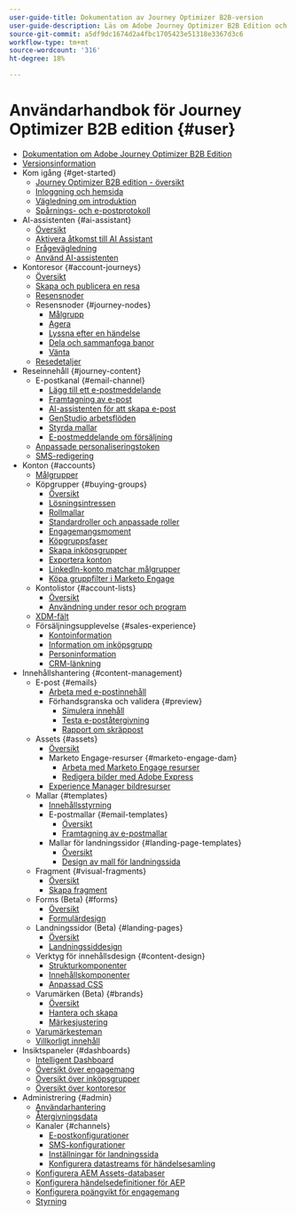 ```yaml
---
user-guide-title: Dokumentation av Journey Optimizer B2B-version
user-guide-description: Läs om Adobe Journey Optimizer B2B Edition och hur du kan använda det för att hantera konton och inköpsgrupper med hjälp av inbyggd generativ AI och branschledande automatisering.
source-git-commit: a5df9dc1674d2a4fbc1705423e51318e3367d3c6
workflow-type: tm+mt
source-wordcount: '316'
ht-degree: 18%

---
```



# Användarhandbok för Journey Optimizer B2B edition {#user}

+ [Dokumentation om Adobe Journey Optimizer B2B Edition](guide-overview.md)
+ [Versionsinformation](./release-notes/release-notes.md)
+ Kom igång {#get-started}
   + [Journey Optimizer B2B edition - översikt](about-journey-optimizer-b2b-edition.md)
   + [Inloggning och hemsida](home-page.md)
   + [Vägledning om introduktion](./start/get-started.md)
   + [Spårnings- och e-postprotokoll](./start/email-protocols.md)
+ AI-assistenten {#ai-assistant}
   + [Översikt](./ai-assistant/ai-assistant-overview.md)
   + [Aktivera åtkomst till AI Assistant](./ai-assistant/enable-ai-assistant-access.md)
   + [Frågevägledning](./ai-assistant/question-guidance.md)
   + [Använd AI-assistenten](./ai-assistant/use-ai-assistant.md)
+ Kontoresor {#account-journeys}
   + [Översikt](./journeys/journey-overview.md)
   + [Skapa och publicera en resa](./journeys/create-publish-journey.md)
   + [Resensnoder](./journeys/journey-nodes.md)
   + Resensnoder {#journey-nodes}
      + [Målgrupp](./journeys/account-audience-nodes.md)
      + [Agera](./journeys/action-nodes.md)
      + [Lyssna efter en händelse](./journeys/listen-for-event-nodes.md)
      + [Dela och sammanfoga banor](./journeys/split-merge-paths-nodes.md)
      + [Vänta](./journeys/wait-nodes.md)
   + [Resedetaljer](./journeys/journey-details.md)
+ Reseinnehåll {#journey-content}
   + E-postkanal {#email-channel}
      + [Lägg till ett e-postmeddelande](./content/add-email.md)
      + [Framtagning av e-post](./content/email-authoring.md)
      + [AI-assistenten för att skapa e-post](./content/ai-assistant-emails.md)
      + [GenStudio arbetsflöden](./content/genstudio-email-workflow.md)
      + [Styrda mallar](./content/email-authoring-governance.md)
      + [E-postmeddelande om försäljning](./content/sales-alert-email.md)
   + [Anpassade personaliseringstoken](./content/personalization-my-tokens.md)
   + [SMS-redigering](./content/sms-authoring.md)
+ Konton {#accounts}
   + [Målgrupper](./audiences/account-audience-overview.md)
   + Köpgrupper {#buying-groups}
      + [Översikt](./buying-groups/buying-groups-overview.md)
      + [Lösningsintressen](./buying-groups/solution-interests.md)
      + [Rollmallar](./buying-groups/buying-groups-role-templates.md)
      + [Standardroller och anpassade roller](./buying-groups/default-custom-roles.md)
      + [Engagemangsmoment](./buying-groups/engagement-scores.md)
      + [Köpgruppsfaser](./buying-groups/buying-group-stages.md)
      + [Skapa inköpsgrupper](./buying-groups/buying-groups-create.md)
      + [Exportera konton](./audiences/account-list-export.md)
      + [LinkedIn-konto matchar målgrupper](./data/linkedin-account-matched-audiences.md)
      + [Köpa gruppfilter i Marketo Engage](./buying-groups/marketo-engage-smart-list-buying-group-filters.md)
   + Kontolistor {#account-lists}
      + [Översikt](./accounts/account-lists.md)
      + [Användning under resor och program](./accounts/account-lists-journeys.md)
   + [XDM-fält](./data/field-mapping.md)
   + Försäljningsupplevelse {#sales-experience}
      + [Kontoinformation](./accounts/account-details.md)
      + [Information om inköpsgrupp](./buying-groups/buying-group-details.md)
      + [Personinformation](./accounts/person-details.md)
      + [CRM-länkning](./accounts/crm-linking.md)
+ Innehållshantering {#content-management}
   + E-post {#emails}
      + [Arbeta med e-postinnehåll](./content/emails-list.md)
      + Förhandsgranska och validera {#preview}
         + [Simulera innehåll](./content/email-simulate-content.md)
         + [Testa e-poståtergivning](./content/email-test-rendering.md)
         + [Rapport om skräppost](./content/email-spam-report.md)
   + Assets {#assets}
      + [Översikt](./content/assets-overview.md)
      + Marketo Engage-resurser {#marketo-engage-dam}
         + [Arbeta med Marketo Engage resurser](./content/marketo-engage-design-studio.md)
         + [Redigera bilder med Adobe Express](./content/image-edit-adobe-express.md)
      + [Experience Manager bildresurser](./content/aem-assets.md)
   + Mallar {#templates}
      + [Innehållsstyrning](./content/template-content-governance.md)
      + E-postmallar {#email-templates}
         + [Översikt](./content/email-templates.md)
         + [Framtagning av e-postmallar](./content/email-template-authoring.md)
      + Mallar för landningssidor {#landing-page-templates}
         + [Översikt](./content/landing-page-templates.md)
         + [Design av mall för landningssida](./content/landing-page-template-design.md)
   + Fragment {#visual-fragments}
      + [Översikt](./content/fragments.md)
      + [Skapa fragment](./content/fragment-authoring.md)
   + Forms (Beta) {#forms}
      + [Översikt](./content/forms.md)
      + [Formulärdesign](./content/form-design.md)
   + Landningssidor (Beta) {#landing-pages}
      + [Översikt](./content/landing-pages.md)
      + [Landningssiddesign](./content/landing-page-design.md)
   + Verktyg för innehållsdesign {#content-design}
      + [Strukturkomponenter](./content/structure-components.md)
      + [Innehållskomponenter](./content/content-components.md)
      + [Anpassad CSS](./content/design-custom-css.md)
   + Varumärken (Beta) {#brands}
      + [Översikt](./content/brands-overview.md)
      + [Hantera och skapa](./content/brands-manage-create.md)
      + [Märkesjustering](./content/brand-alignment.md)
   + [Varumärkesteman](./content/brand-themes.md)
   + [Villkorligt innehåll](./content/conditional-content.md)
+ Insiktspaneler {#dashboards}
   + [Intelligent Dashboard](./dashboards/intelligent-dashboard.md)
   + [Översikt över engagemang](./dashboards/engagement-dashboard.md)
   + [Översikt över inköpsgrupper](./dashboards/buying-groups-dashboard.md)
   + [Översikt över kontoresor](./dashboards/journeys-dashboard.md)
+ Administrering {#admin}
   + [Användarhantering](./admin/user-management.md)
   + [Återgivningsdata](./admin/intent-data.md)
   + Kanaler {#channels}
      + [E-postkonfigurationer](./admin/configure-channels-emails.md)
      + [SMS-konfigurationer](./admin/configure-channels-sms.md)
      + [Inställningar för landningssida](./admin/landing-page-settings.md)
      + [Konfigurera datastreams för händelsesamling](./data/aep-event-collection.md)
   + [Konfigurera AEM Assets-databaser](./admin/configure-aem-repositories.md)
   + [Konfigurera händelsedefinitioner för AEP](./admin/configure-aep-events.md)
   + [Konfigurera poängvikt för engagemang](./admin/engagement-score-weighting.md)
   + [Styrning](./admin/governance.md)
